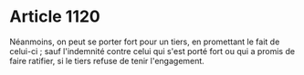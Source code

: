 # Article 1120

Néanmoins, on peut se porter fort pour un tiers, en promettant le fait de celui-ci ; sauf l'indemnité contre celui qui s'est porté fort ou qui a promis de faire ratifier, si le tiers refuse de tenir l'engagement.